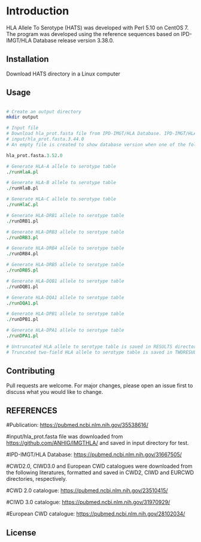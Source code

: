 # Introduction

HLA Allele To Serotype (HATS) was developed with Perl 5.10 on CentOS 7. The program was developed using the reference sequences based on IPD-IMGT/HLA Database release version 3.38.0.

## Installation
Download HATS directory in a Linux computer


## Usage

```perl

# Create an output directory
mkdir output

# Input file
# Download hla_prot.fasta file from IPD-IMGT/HLA Database. IPD-IMGT/HLA Database release version 3.38.0 must be added at the end of hla_prot.fasta file and saved in input directory
# input/hla_prot.fasta.3.44.0
# An empty file is created to show database version when one of the following commands are executed

hla_prot.fasta.3.52.0

# Generate HLA-A allele to serotype table
./runHlaA.pl

# Generate HLA-B allele to serotype table
./runHlaB.pl

# Generate HLA-C allele to serotype table
./runHlaC.pl

# Generate HLA-DRB1 allele to serotype table
./runDRB1.pl

# Generate HLA-DRB3 allele to serotype table
./runDRB3.pl

# Generate HLA-DRB4 allele to serotype table
./runDRB4.pl

# Generate HLA-DRB5 allele to serotype table
./runDRB5.pl

# Generate HLA-DQB1 allele to serotype table
./runDQB1.pl

# Generate HLA-DQA1 allele to serotype table
./runDQA1.pl

# Generate HLA-DPB1 allele to serotype table
./runDPB1.pl

# Generate HLA-DPA1 allele to serotype table
./runDPA1.pl

# Untruncated HLA allele to serotype table is saved in RESULTS directory
# Truncated two-field HLA allele to serotype table is saved in TWORESULTS directory

```

## Contributing
Pull requests are welcome. For major changes, please open an issue first to discuss what you would like to change.

## REFERENCES
#Publication: https://pubmed.ncbi.nlm.nih.gov/35538616/

#input/hla_prot.fasta file was downloaded from https://github.com/ANHIG/IMGTHLA/ and saved in input directory for test.

#IPD-IMGT/HLA Database:
https://pubmed.ncbi.nlm.nih.gov/31667505/

#CWD2.0, CIWD3.0 and European CWD catalogues were downloaded from the following literatures, formatted and saved in CWD2, CIWD and EURCWD directories, respectively.

#CWD 2.0 catalogue:
https://pubmed.ncbi.nlm.nih.gov/23510415/

#CIWD 3.0 catalogue:
https://pubmed.ncbi.nlm.nih.gov/31970929/

#European CWD catalogue:
https://pubmed.ncbi.nlm.nih.gov/28102034/

## License
